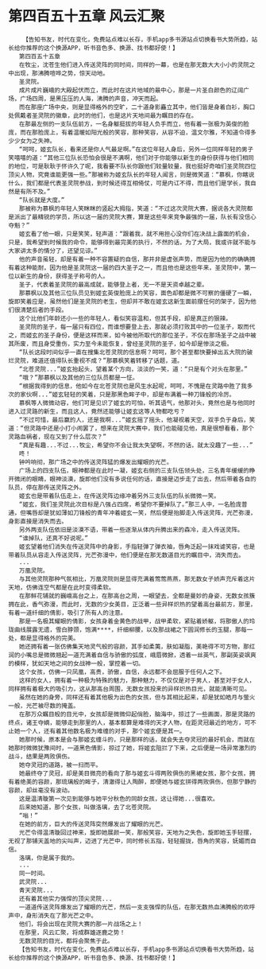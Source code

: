 # 第四百五十五章 风云汇聚
        【告知书友，时代在变化，免费站点难以长存，手机app多书源站点切换看书大势所趋，站长给你推荐的这个换源APP，听书音色多、换源、找书都好使！】
       第四百五十五章
       在牧尘，沈苍生他们进入传送灵阵的同时间，同样的一幕，也是在那无数大大小小的灵院之中出现，那沸腾喧哗之势，惊天动地。
       圣灵院。
       成片成片巍峨的大殿起伏而立，而此时在这片地域的最中心，那是一片圣白颜色的辽阔广场，广场四周，是黑压压的人海，沸腾的声音，冲天而起。
       而在那座广场中央，则是显得格外的空旷，二十道身影矗立其中，他们皆是身着白衫，胸口处佩戴者圣灵院的徽章，此时的他们，也是这片天地间最为瞩目的存在。
       在那最左侧的一支队伍前方，一名身躯挺拔的年轻人负手而立，他有着一张极为英俊的脸庞，而在那脸庞上，有着温暖如阳光般的笑容，那种笑容，从容不迫，温文尔雅，不知道令得多少少女为之失神。
       “呵呵，姬玄队长，看来还是你人气最足啊。”在这位年轻人身后，另外一位同样年轻的男子笑嘻嘻的道：“其他三位队长恐怕会很是不满啊，他们对于你能够以新生的身份获得与他们相同的地位，可是耿耿于怀许久了呢，我看要不队长你跟他们较量较量，我也挺好奇咱们圣灵院四位顶尖人物，究竟谁能更强一些。”那被称为姬玄队长的年轻人闻言，则是微笑道：“慕枫，你瞎说什么，我们都是代表圣灵院参战，到时候还得互相倚仗，可是内讧不得，而且他们是学长，我自然是有所不及。”
       “队长就是大度。”
       那被称为慕枫的年轻人笑眯眯的竖起大拇指，笑道：“不过这次灵院大赛，据说各大灵院都是派出了最精锐的学员，所以这一届的灵院大赛，算是这些年来竞争最强的一届，队长有没信心夺魁？”
       姬玄看了他一眼，只是笑笑，轻声道：“跟着我，就不用担心没你们在决战上露面的机会，只是，我希望到时候我的命令，能够得到最完美的执行，不然的话，为了大局，我或许就不能与大家讲太多的情分了，还望见谅。”
       他的声音虽轻，却是有着一种不容置疑的自信，那并非是虚张声势，而是因为他的的确确拥有着这种能耐，因为他是圣灵院这一届的四大圣子之一，而且他也是这些年来，圣灵院中，第一位以新生的身份，获得圣子称号的人。
       圣子，代表着圣灵院的最高成就，能够登上者，无一不是天资卓越之辈。
       那慕枫以及其他三位队员见到姬玄英俊脸庞上的笑容，面色却都是微不可察的僵硬了一瞬，旋即笑着应是，虽然他们是圣灵院的老生，但却并不敢在姬玄这新生面前摆任何的架子，因为他们很清楚后者的手段。
       这个比他们年龄还小一些的年轻人，看似笑容温和，但其手段，却是真正的狠辣。
       圣灵院的圣子，每一届只有四位，而谁想要登上去，那就必须打败其中的一位圣子，取而代之，而姬玄的圣子身份，便是这样而来，如今被他所取代的那位圣子，不仅在那场圣子之战中被其所废，而且身受重伤，实力至今未能恢复，曾经圣灵院的圣子，如今却是惨淡之极。
       “队长这段时间似乎一直在搜集北苍灵院的信息啊？呵呵，那个甚至都快要掉出五大院的破烂灵院，难道还值得队长重视不成？”那慕枫笑着转移了话题，道。
       “北苍灵院...”姬玄抬起头，望着某个方向，淡淡的一笑，道：“只是有个对头在那里。”
       “哦？”那慕枫以及其他的三位队员都是一怔。
       “根据我得到的信息，他如今在北苍灵院也是风生水起呢，呵呵，不愧是在灵路中胜了我多次的家伙啊...”姬玄轻轻的笑着，只是那黑色眸子中，却是布满着一种刀锋般的冷厉。
       慕枫等人微微动容，他们可是见识了姬玄的可怕，听其语气，他那对头，竟然也是与他同时进入过灵路的新生，而且这人，竟然还能够让姬玄这等人物都吃亏？
       “不过可惜，最后赢的人，还是我啊...”姬玄摇了摇头，他凝视着天空，双手负于身后，笑道：“但灵路中还是小打小闹罢了，想来在灵院大赛中，我们也能碰见他，真是很想看看，那个灵路血祸者，现在又到了什么层次？”
       “真是有趣...不过...牧尘，希望你不会让我太失望啊，不然的话，就太没趣了一些...”
       咚！
       钟吟响彻，那广场之中的传送灵阵猛的爆发出耀眼的光芒。
       广场上的四支队伍，眼神都是在此时一凝，姬玄右侧的三支队伍领头处，三名青年缓缓的睁开微闭的眼睛，眼神淡漠，旋即他们没有多说任何的话，直接是迈步走了出去，然后带着各自的队员，停在那传送灵阵之外。
       姬玄也是带着队伍走上，在传送灵阵边缘冲着另外三支队伍的队长微微一笑。
       “姬玄，我们圣灵院此次目标是八强占四席，希望你不要掉队了。”那三人中，一名脸庞普通，但嘴唇却是犹如薄如刀锋般的青年冲着姬玄一笑，然后便是抬脚走入传送灵阵，光芒弥漫，身影直接是消失而去。
       另外两支队伍依旧是淡漠不语，带着一些逐渐从体内升腾出来的森冷，走入传送灵阵。
       “谁掉队，还真不好说呢。”
       姬玄望着他们消失在传送灵阵中的身影，手指轻弹了弹衣袖，唇角泛起一抹戏谑笑容，也是带着队员从容走入传送灵阵，光芒弥漫中，他们便是在那无数道目光的瞩目中，消失而去。
       ...
       万凰灵院。
       与其他灵院那种气氛相比，万凰灵院则是显得充满着莺莺燕燕，那无数女子娇声充斥着这片天地，仿佛连空气都是在此时变得柔软。
       在那鲜花铺就的巍峨高台之上，在那高台之周，一眼望去，全都是曼妙的身姿，无数女孩簇拥在此，香气弥漫，而此时，无数的少女美目，正泛着一些异样炽热的望着高台最前方，那里，有着一道纤细的倩影，吸引了所有人的注意。
       那是一名极其耀眼的倩影，女孩身着金黄色的战甲，战甲柔软，紧贴着娇躯，将那傲人的玲珑曲线展露无遗，雪白脖颈，饱满****，纤细柳腰，以及那战裙之下圆润修长的玉腿，那每一处，都是显得格外的完美。
       她还拥有着一张仿佛集天地灵气般的容颜，其手如柔荑，肤如凝脂，美艳得不可方物，那红润的小嘴总是微微翘起一道充满着自信与骄傲的弧度，峨眉微掀，透着一丝英气，那副英姿飒爽的模样，犹如天地之间的女战神一般，掌控着一切。
       这个女孩，仿佛一只凤凰，高贵，骄傲，自信，永远都不会屈服于任何人之下。
       这样的女人，拥有着一种极为特殊的魅力，那种魅力，不仅仅是对于男人，甚至对于女人，同样拥有着极大的吸引力，这从那高台周围，无数女孩投来的异样炽热目光，就能清晰可见。
       虽然在她的身旁，同样还有着其他极为出色的女孩，但与其相比起来，却是犹如皓月与萤火一般，光芒被尽数的掩盖。
       在那万众瞩目般的目光中，女孩却是微微仰起俏脸，脑海中，掠过了一些画面，那是灵路的终点，诸王夺嫡，能够走到那里的人，基本都算是难得的天才人物，在距灵冠最近的地方，可不止她一个人，还有着其他数名极为难缠的对手，那个姬玄便是其一。
       她那时候，原本是会与那姬玄缠斗的，只是那样的话，就会失去夺灵冠的最好机会，而就在她那时微微犹豫间时，一道黑色倩影，掠过了她，将姬玄阻拦了下来，之后便是一场异常激烈的战斗，结果是两败俱伤。
       她夺灵冠的道路，被一扫而平。
       她最终夺了灵冠，却是美目微亮的看向了那与姬玄斗得两败俱伤的黑裙女孩，那个女孩，拥有着绝美的容颜，那琉璃般的眸子，清澈得让人陶醉，即便她与姬玄拼得两败俱伤，但那宁静的容颜，却丝毫没有波动。
       这是温清璇第一次见到能够与她平分秋色的同龄女孩，这让得她...很喜欢。
       后来她知道，那个女孩，叫做洛璃，去了北苍灵院。
       “嗡！”
       在她的前方，巨大的传送灵阵突然爆发出了耀眼的光芒。
       光芒令得温清璇回过神来，旋即她展颜一笑，那般笑容，天地为之失色，旋即她玉手轻摆，无视了那铺天盖地的尖叫声，迈进了光芒中，同时修长五指，轻轻握拢，唇角的笑容，妩媚而自信。
       洛璃，你是属于我的。
       ...
       同一时间。
       武灵院...
       青天灵院...
       还有着其他实力强悍的顶尖灵院...
       一道道传送灵阵爆发出了耀眼的光芒，然后一支支强悍的队伍，在那无数热血沸腾般的欢呼声中，身形消失在了那光芒之中。
       他们，将会出现在灵院大赛的那一片战场之上！
       在那里，风云汇聚，将成群雄逐鹿之势！
       无数灵院的目光，都将会聚焦于此。
       【告知书友，时代在变化，免费站点难以长存，手机app多书源站点切换看书大势所趋，站长给你推荐的这个换源APP，听书音色多、换源、找书都好使！】